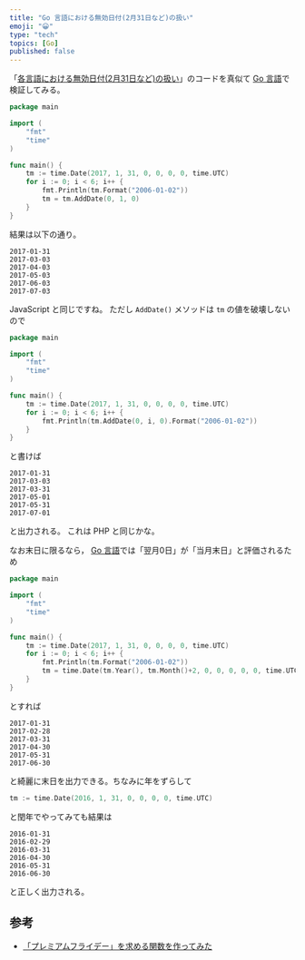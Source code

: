 ```yaml
---
title: "Go 言語における無効日付(2月31日など)の扱い"
emoji: "😀"
type: "tech"
topics: [Go]
published: false
---
```

「[各言語における無効日付(2月31日など)の扱い](http://qiita.com/miyazato_te/items/23a86a2b6bc737e82d4d)」のコードを真似て [Go 言語]で検証してみる。

```go
package main

import (
	"fmt"
	"time"
)

func main() {
	tm := time.Date(2017, 1, 31, 0, 0, 0, 0, time.UTC)
	for i := 0; i < 6; i++ {
		fmt.Println(tm.Format("2006-01-02"))
		tm = tm.AddDate(0, 1, 0)
	}
}
```

結果は以下の通り。

```
2017-01-31
2017-03-03
2017-04-03
2017-05-03
2017-06-03
2017-07-03
```

JavaScript と同じですね。
ただし `AddDate()` メソッドは `tm` の値を破壊しないので

```go
package main

import (
	"fmt"
	"time"
)

func main() {
	tm := time.Date(2017, 1, 31, 0, 0, 0, 0, time.UTC)
	for i := 0; i < 6; i++ {
		fmt.Println(tm.AddDate(0, i, 0).Format("2006-01-02"))
	}
}
```

と書けば

```
2017-01-31
2017-03-03
2017-03-31
2017-05-01
2017-05-31
2017-07-01
```

と出力される。
これは PHP と同じかな。

なお末日に限るなら， [Go 言語]では「翌月0日」が「当月末日」と評価されるため

```go
package main

import (
	"fmt"
	"time"
)

func main() {
	tm := time.Date(2017, 1, 31, 0, 0, 0, 0, time.UTC)
	for i := 0; i < 6; i++ {
		fmt.Println(tm.Format("2006-01-02"))
		tm = time.Date(tm.Year(), tm.Month()+2, 0, 0, 0, 0, 0, time.UTC)
	}
}
```

とすれば

```
2017-01-31
2017-02-28
2017-03-31
2017-04-30
2017-05-31
2017-06-30
```

と綺麗に末日を出力できる。ちなみに年をずらして

```go
tm := time.Date(2016, 1, 31, 0, 0, 0, 0, time.UTC)
```

と閏年でやってみても結果は

```
2016-01-31
2016-02-29
2016-03-31
2016-04-30
2016-05-31
2016-06-30
```

と正しく出力される。


## 参考

- [「プレミアムフライデー」を求める関数を作ってみた](http://qiita.com/spiegel-im-spiegel/items/6eb5702cad251e01db4d)

[Go 言語]: https://golang.org/ "The Go Programming Language"

